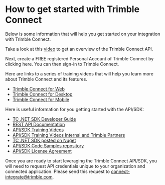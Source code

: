 # How to get started with Trimble Connect

Below is some information that will help you get started on your integration with Trimble Connect.

Take a look at this [video](https://youtu.be/ezIioLysyIc?list=PLUO6j5jr1rwtrkegAj-YNXq56Si337vPo "video") to get an overview of the Trimble Connect API.

Next, create a FREE registered Personal Account of Trimble Connect by clicking here. You can then sign-in to Trimble Connect.

Here are links to a series of training videos that will help you learn more about Trimble Connect and its features.

* [Trimble Connect for Web](https://www.youtube.com/playlist?list=PLUO6j5jr1rwvtMRsgIew3DzBzsgaSFAjK "TCW")
* [Trimble Connect for Desktop](https://www.youtube.com/playlist?list=PLUO6j5jr1rwveBkF6sJ2JKMz9yCsqA5Wk "TCD")
* [Trimble Connect for Mobile](https://youtu.be/Rdvesus67gQ "TCM")

Here is useful information for you getting started with the API/SDK:

* [TC .NET SDK Developer Guide](documentation\Developer%20Guide.md)
* [REST API Documentation](https://gteam.zendesk.com/hc/en-us/articles/207222356-API-v2-0)
* [API/SDK Training Videos](https://www.youtube.com/playlist?list=PLUO6j5jr1rwtrkegAj-YNXq56Si337vPo)
* [API/SDK Training Videos Internal and Trimble Partners](https://www.youtube.com/playlist?list=PLUO6j5jr1rwtJ4aG7cW3JAvHyI77Q1NaM)
* [TC .NET SDK posted on Nuget](https://www.nuget.org/profiles/TrimbleConnect)
* [API/SDK Code Samples repository](https://github.com/connect-integrate/samples)
* [API/SDK License Agreement](https://gteam.zendesk.com/hc/en-us/articles/207161976--NET-SDK-Licensing-)

Once you are ready to start leveraging the Trimble Connect API/SDK, you will need to request API credentials unique to your organization and connected application. Please send this request to <connect-integrate@trimble.com>. 

